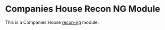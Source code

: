 # Companies House Recon NG Module

This is a Companies House [recon-ng](https://github.com/lanmaster53/recon-ng) module.